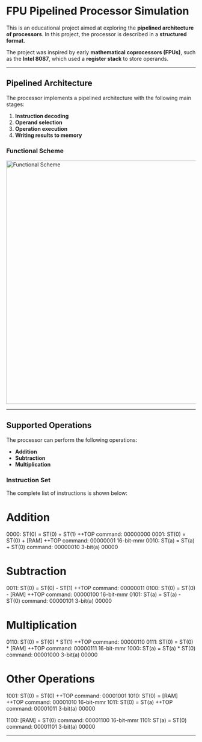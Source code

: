 # FPU Pipelined Processor Simulation

This is an educational project aimed at exploring the **pipelined architecture of processors**. In this project, the processor is described in a **structured format**.  

The project was inspired by early **mathematical coprocessors (FPUs)**, such as the **Intel 8087**, which used a **register stack** to store operands.  

---

## Pipelined Architecture

The processor implements a pipelined architecture with the following main stages:

1. **Instruction decoding**  
2. **Operand selection**  
3. **Operation execution**  
4. **Writing results to memory**  

### Functional Scheme
<img width="837" height="646" alt="Functional Scheme" src="https://github.com/user-attachments/assets/67f42b40-6b55-4390-a547-42d17871546f" />

---

## Supported Operations

The processor can perform the following operations:

- **Addition**
- **Subtraction**
- **Multiplication**

### Instruction Set
The complete list of instructions is shown below:

# Addition
0000: ST(0) = ST(0) + ST(1)      ++TOP   command: 00000000
0001: ST(0) = ST(0) + [RAM]      ++TOP   command: 00000001  16-bit-mmr
0010: ST(a) = ST(a) + ST(0)             command: 00000010  3-bit(a) 00000

# Subtraction
0011: ST(0) = ST(0) - ST(1)      ++TOP   command: 00000011
0100: ST(0) = ST(0) - [RAM]      ++TOP   command: 00000100  16-bit-mmr
0101: ST(a) = ST(a) - ST(0)             command: 00000101  3-bit(a) 00000

# Multiplication
0110: ST(0) = ST(0) * ST(1)      ++TOP   command: 00000110
0111: ST(0) = ST(0) * [RAM]      ++TOP   command: 00000111  16-bit-mmr
1000: ST(a) = ST(a) * ST(0)             command: 00001000  3-bit(a) 00000

# Other Operations
1001: ST(0) = ST(0)               ++TOP   command: 00001001
1010: ST(0) = [RAM]               ++TOP   command: 00001010  16-bit-mmr
1011: ST(0) = ST(a)               ++TOP   command: 00001011  3-bit(a) 00000

1100: [RAM] = ST(0)                     command: 00001100  16-bit-mmr
1101: ST(a) = ST(0)                     command: 00001101  3-bit(a) 00000

---
